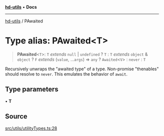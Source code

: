 [**hd-utils**](../README.md) • **Docs**

***

[hd-utils](../globals.md) / PAwaited

# Type alias: PAwaited\<T\>

> **PAwaited**\<`T`\>: `T` *extends* `null` \| `undefined` ? `T` : `T` *extends* `object` & `object` ? `F` *extends* (`value`, ...`args`) => `any` ? `Awaited`\<`V`\> : `never` : `T`

Recursively unwraps the "awaited type" of a type. 
  Non-promise "thenables" should resolve to `never`. 
  This emulates the behavior of `await`.

## Type parameters

• **T**

## Source

[src/utils/utilityTypes.ts:28](https://github.com/AhmadHddad/h-utils/blob/8e9e542f98b1a43a336ce585dc8666b21b0e894d/src/utils/utilityTypes.ts#L28)
